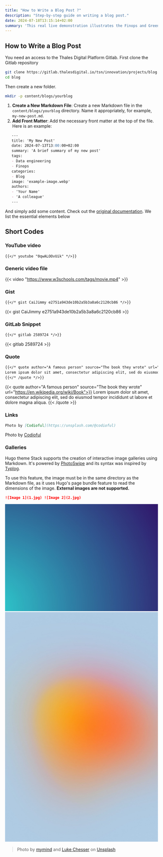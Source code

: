 ```yaml
---
title: "How to Write a Blog Post ?"
description: "Step-by-step guide on writing a blog post."
date: 2024-07-18T13:15:14+02:00
summary: 'This real live demonstration illustrates the Finops and Greenops monitoring of a sample AWS kubernetes application.'
---
```


## How to Write a Blog Post

You need an access to the Thales Digital Platform Gitlab. First clone the Gitlab repository 
```sh
git clone https://gitlab.thalesdigital.io/tsn/innovation/projects/blog.git
cd blog
```

Then create a new folder.
```sh
mkdir -p content/blogs/yourblog
```

1. **Create a New Markdown File**: Create a new Markdown file in the `content/blogs/yourblog` directory. Name it appropriately, for example, `my-new-post.md`.
2. **Add Front Matter**: Add the necessary front matter at the top of the file. Here is an example:
   
```markdown
   ---
   title: 'My New Post'
   date: 2024-07-13T13:00:00+02:00
   summary: 'A brief summary of my new post'
   tags:
   - Data engineering
   - Finops
   categories:
   - Blog
   image: 'example-image.webp'
   authors:
   - 'Your Name'
   - 'A colleague'
   ---
```

And simply add some content. 
Check out the [original documentation](https://stack.jimmycai.com/writing/shortcodes). We list the essential
elements below

## Short Codes

### YouTube video

```markdown
{{</* youtube "0qwALOOvUik" */>}}
```

### Generic video file

{{< video "https://www.w3schools.com/tags/movie.mp4" >}}

### Gist

```markdown
{{</* gist CaiJimmy e2751a943de10b2a5b3a8a6c2120cb86 */>}}
```
{{< gist CaiJimmy e2751a943de10b2a5b3a8a6c2120cb86 >}}

### GitLab Snippet

```markdown
{{</* gitlab 2589724 */>}}
```
{{< gitlab 2589724 >}}

### Quote

```markdown
{{</* quote author="A famous person" source="The book they wrote" url="https://en.wikipedia.org/wiki/Book"*/>}}
Lorem ipsum dolor sit amet, consectetur adipiscing elit, sed do eiusmod tempor incididunt ut labore et dolore magna aliqua.
{{</* /quote */>}}
```

{{< quote author="A famous person" source="The book they wrote" url="https://en.wikipedia.org/wiki/Book">}}
Lorem ipsum dolor sit amet, consectetur adipiscing elit, sed do eiusmod tempor incididunt ut labore et dolore magna aliqua.
{{< /quote >}}

### Links

```markdown
Photo by [Codioful](https://unsplash.com/@codioful)
```

Photo by [Codioful](https://unsplash.com/@codioful)

### Galleries

Hugo theme Stack supports the creation of interactive image galleries using Markdown. It's powered by [PhotoSwipe](https://photoswipe.com/) and its syntax was inspired by [Typlog](https://typlog.com/).

To use this feature, the image must be in the same directory as the Markdown file, as it uses Hugo's page bundle feature to read the dimensions of the image. **External images are not supported.**

```markdown
![Image 1](1.jpg) ![Image 2](2.jpg)
```

![Image 1](1.jpg) ![Image 2](2.jpg)

> Photo by [mymind](https://unsplash.com/@mymind) and [Luke Chesser](https://unsplash.com/@lukechesser) on [Unsplash](https://unsplash.com/)